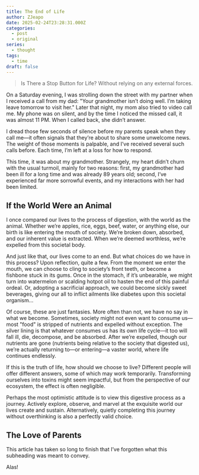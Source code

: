 ```yaml
---
title: The End of Life
author: ZJeapo
date: 2025-02-24T23:28:31.000Z
categories:
  - post
  - original
series:
  - thought
tags:
  - time
draft: false
---
```


> Is There a Stop Button for Life? Without relying on any external forces.

On a Saturday evening, I was strolling down the street with my partner when I received a call from my dad: "Your grandmother isn’t doing well. I’m taking leave tomorrow to visit her." Later that night, my mom also tried to video call me. My phone was on silent, and by the time I noticed the missed call, it was almost 11 PM. When I called back, she didn’t answer.

I dread those few seconds of silence before my parents speak when they call me—it often signals that they’re about to share some unwelcome news. The weight of those moments is palpable, and I’ve received several such calls before. Each time, I’m left at a loss for how to respond.

This time, it was about my grandmother. Strangely, my heart didn’t churn with the usual turmoil, mainly for two reasons: first, my grandmother had been ill for a long time and was already 89 years old; second, I’ve experienced far more sorrowful events, and my interactions with her had been limited.

## If the World Were an Animal  

I once compared our lives to the process of digestion, with the world as the animal. Whether we’re apples, rice, eggs, beef, water, or anything else, our birth is like entering the mouth of society. We’re broken down, absorbed, and our inherent value is extracted. When we’re deemed worthless, we’re expelled from this societal body.

And just like that, our lives come to an end. But what choices do we have in this process? Upon reflection, quite a few. From the moment we enter the mouth, we can choose to cling to society’s front teeth, or become a fishbone stuck in its gums. Once in the stomach, if it’s unbearable, we might turn into watermelon or scalding hotpot oil to hasten the end of this painful ordeal. Or, adopting a sacrificial approach, we could become sickly sweet beverages, giving our all to inflict ailments like diabetes upon this societal organism...

Of course, these are just fantasies. More often than not, we have no say in what we become. Sometimes, society might not even want to consume us—most "food" is stripped of nutrients and expelled without exception. The silver lining is that whatever consumes us has its own life cycle—it too will fall ill, die, decompose, and be absorbed. After we’re expelled, though our nutrients are gone (nutrients being relative to the society that digested us), we’re actually returning to—or entering—a vaster world, where life continues endlessly.

If this is the truth of life, how should we choose to live? Different people will offer different answers, some of which may work temporarily. Transforming ourselves into toxins might seem impactful, but from the perspective of our ecosystem, the effect is often negligible.

Perhaps the most optimistic attitude is to view this digestive process as a journey. Actively explore, observe, and marvel at the exquisite world our lives create and sustain. Alternatively, quietly completing this journey without overthinking is also a perfectly valid choice.

## The Love of Parents  

This article has taken so long to finish that I’ve forgotten what this subheading was meant to convey.

Alas!  
